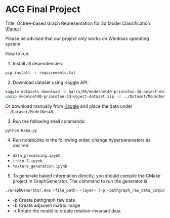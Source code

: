 # ACG Final Project

Title: Octree-based Graph Representation for 3d Model Classification [[Paper](https://docs.google.com/document/d/1cGP5hOtmHJmcghXO9DlNz5IIxB0rwIbwy8E-H4Bds8Q/edit?usp=sharing)]

Please be advised that our project only works on Windows operating system

How to run:

1. Install all dependencies:

``` bash
pip install -r requirements.txt
```

2. Download dataset using Kaggle API:

``` bash
kaggle datasets download -d balraj98/modelnet40-princeton-3d-object-dataset
unzip modelnet40-princeton-3d-object-dataset.zip -d ../Dataset/ModelNet40
```

Or download manually from [Kaggle](https://www.kaggle.com/datasets/balraj98/modelnet40-princeton-3d-object-dataset) and place the data under `../Dataset/ModelNet40`.

3. Run the following shell commands:

``` bash
python Bake.py
```

4. Run notebooks in the following order, change hyperparameters as desired:

- `data_processing.ipynb`
- `train-7.ipynb`
- `texture_generation.ipynb`

5. To generate baked information directly, you should compile the CMake project in GraphGenerator. The command to run the generator is:

``` bash
./GraphGenerator.exe <file_path> <layer> [-p <pathgraph_raw_data_output>] [-b <adjacent_matrix_image_path>] [-r]
```

- -p Create pathgraph raw data
- -b Create adjacent matrix image
- -r Rotate the model to create rotation-invariant data

